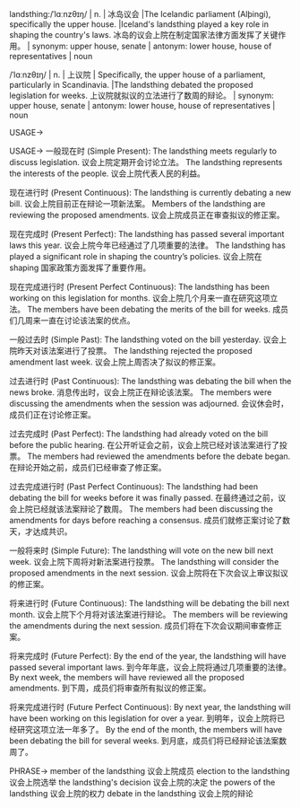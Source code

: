 landsthing:/ˈlɑːnzθɪŋ/ | n. | 冰岛议会 |The Icelandic parliament (Alþingi), specifically the upper house.  |Iceland's landsthing played a key role in shaping the country's laws. 冰岛的议会上院在制定国家法律方面发挥了关键作用。 | synonym: upper house, senate | antonym: lower house, house of representatives | noun

/ˈlɑːnzθɪŋ/ | n. | 上议院 |  Specifically, the upper house of a parliament, particularly in Scandinavia.  |The landsthing debated the proposed legislation for weeks. 上议院就拟议的立法进行了数周的辩论。 | synonym: upper house, senate | antonym: lower house, house of representatives | noun


USAGE->

USAGE->
一般现在时 (Simple Present):
The landsthing meets regularly to discuss legislation.  议会上院定期开会讨论立法。
The landsthing represents the interests of the people.  议会上院代表人民的利益。


现在进行时 (Present Continuous):
The landsthing is currently debating a new bill.  议会上院目前正在辩论一项新法案。
Members of the landsthing are reviewing the proposed amendments.  议会上院成员正在审查拟议的修正案。


现在完成时 (Present Perfect):
The landsthing has passed several important laws this year. 议会上院今年已经通过了几项重要的法律。
The landsthing has played a significant role in shaping the country’s policies. 议会上院在 shaping 国家政策方面发挥了重要作用。


现在完成进行时 (Present Perfect Continuous):
The landsthing has been working on this legislation for months. 议会上院几个月来一直在研究这项立法。
The members have been debating the merits of the bill for weeks.  成员们几周来一直在讨论该法案的优点。


一般过去时 (Simple Past):
The landsthing voted on the bill yesterday. 议会上院昨天对该法案进行了投票。
The landsthing rejected the proposed amendment last week.  议会上院上周否决了拟议的修正案。


过去进行时 (Past Continuous):
The landsthing was debating the bill when the news broke.  消息传出时，议会上院正在辩论该法案。
The members were discussing the amendments when the session was adjourned.  会议休会时，成员们正在讨论修正案。


过去完成时 (Past Perfect):
The landsthing had already voted on the bill before the public hearing.  在公开听证会之前，议会上院已经对该法案进行了投票。
The members had reviewed the amendments before the debate began.  在辩论开始之前，成员们已经审查了修正案。


过去完成进行时 (Past Perfect Continuous):
The landsthing had been debating the bill for weeks before it was finally passed.  在最终通过之前，议会上院已经就该法案辩论了数周。
The members had been discussing the amendments for days before reaching a consensus. 成员们就修正案讨论了数天，才达成共识。


一般将来时 (Simple Future):
The landsthing will vote on the new bill next week.  议会上院下周将对新法案进行投票。
The landsthing will consider the proposed amendments in the next session.  议会上院将在下次会议上审议拟议的修正案。


将来进行时 (Future Continuous):
The landsthing will be debating the bill next month.  议会上院下个月将对该法案进行辩论。
The members will be reviewing the amendments during the next session.  成员们将在下次会议期间审查修正案。


将来完成时 (Future Perfect):
By the end of the year, the landsthing will have passed several important laws.  到今年年底，议会上院将通过几项重要的法律。
By next week, the members will have reviewed all the proposed amendments.  到下周，成员们将审查所有拟议的修正案。


将来完成进行时 (Future Perfect Continuous):
By next year, the landsthing will have been working on this legislation for over a year.  到明年，议会上院将已经研究这项立法一年多了。
By the end of the month, the members will have been debating the bill for several weeks.  到月底，成员们将已经辩论该法案数周了。

PHRASE->
member of the landsthing  议会上院成员
election to the landsthing  议会上院选举
the landsthing's decision  议会上院的决定
the powers of the landsthing  议会上院的权力
debate in the landsthing  议会上院的辩论

